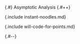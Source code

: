 
{.#} Asymptotic Analysis
{.#++}

{.include instant-noodles.md}

{.include will-code-for-points.md}

{.#--}
